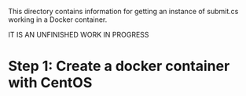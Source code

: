 This directory contains information for getting an instance of submit.cs working in a Docker container.

IT IS AN UNFINISHED WORK IN PROGRESS

# Step 1:  Create a docker container with CentOS
